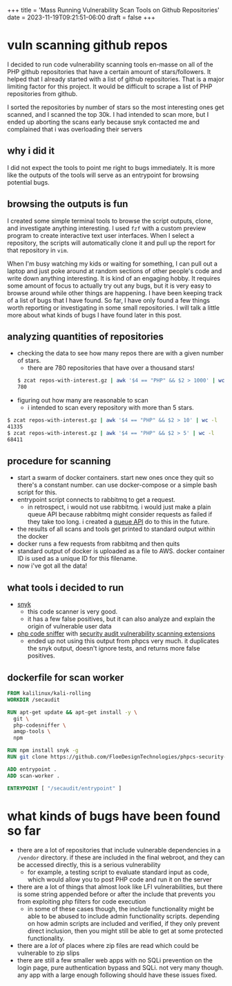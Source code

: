 +++
title = 'Mass Running Vulnerability Scan Tools on Github Repositories'
date = 2023-11-19T09:21:51-06:00
draft = false
+++

# vuln scanning github repos
I decided to run code vulnerability scanning tools en-masse on all of the PHP github repositories that have a certain amount of stars/followers.
It helped that I already started with a list of github repositories. That is a major limiting factor for this project. It would be difficult to scrape a list of PHP repositories from github.

I sorted the repositories by number of stars so the most interesting ones get scanned, and I scanned the top 30k.
I had intended to scan more, but I ended up aborting the scans early because snyk contacted me and complained that i was overloading their servers

## why i did it
I did not expect the tools to point me right to bugs immediately.
It is more like the outputs of the tools will serve as an entrypoint for browsing potential bugs.

## browsing the outputs is fun
I created some simple terminal tools to browse the script outputs, clone, and investigate anything interesting.
I used `fzf` with a custom preview program to create interactive text user interfaces.
When I select a repository, the scripts will automatically clone it and pull up the report for that repository in `vim`.

When I'm busy watching my kids or waiting for something, I can pull out a laptop and just poke around at random sections of other people's code and write down anything interesting.
It is kind of an engaging hobby. It requires some amount of focus to actually try out any bugs, but it is very easy to browse around while other things are happening.
I have been keeping track of a list of bugs that I have found. So far, I have only found a few things worth reporting or investigating in some small repositories.
I will talk a little more about what kinds of bugs I have found later in this post.

## analyzing quantities of repositories
- checking the data to see how many repos there are with a given number of stars.
  - there are 780 repositories that have over a thousand stars!
  ```bash
  $ zcat repos-with-interest.gz | awk '$4 == "PHP" && $2 > 1000' | wc -l
  780
  ```
- figuring out how many are reasonable to scan
  - i intended to scan every repository with more than 5 stars.
```bash
$ zcat repos-with-interest.gz | awk '$4 == "PHP" && $2 > 10' | wc -l
41335
$ zcat repos-with-interest.gz | awk '$4 == "PHP" && $2 > 5' | wc -l
68411
```

## procedure for scanning
- start a swarm of docker containers. start new ones once they quit so there's a constant number. can use docker-compose or a simple bash script for this.
- entrypoint script connects to rabbitmq to get a request.
  - in retrospect, i would not use rabbitmq. i would just make a plain queue API because rabbitmq might consider requests as failed if they take too long. i created a [queue API](https://github.com/nicholas-long/environment/blob/main/zet/20231024041243/README.md) do to this in the future.
- the results of all scans and tools get printed to standard output within the docker
- docker runs a few requests from rabbitmq and then quits
- standard output of docker is uploaded as a file to AWS. docker container ID is used as a unique ID for this filename.
- now i've got all the data!

## what tools i decided to run
- [snyk](https://snyk.io/)
  - this code scanner is very good.
  - it has a few false positives, but it can also analyze and explain the origin of vulnerable user data 
- [php code sniffer](https://pkg.kali.org/pkg/php-codesniffer) with [security audit vulnerability scanning extensions](https://github.com/FloeDesignTechnologies/phpcs-security-audit)
  - ended up not using this output from phpcs very much. it duplicates the snyk output, doesn't ignore tests, and returns more false positives.

## dockerfile for scan worker
```dockerfile
FROM kalilinux/kali-rolling
WORKDIR /secaudit

RUN apt-get update && apt-get install -y \
  git \
  php-codesniffer \
  amqp-tools \
  npm

RUN npm install snyk -g
RUN git clone https://github.com/FloeDesignTechnologies/phpcs-security-audit

ADD entrypoint .
ADD scan-worker .

ENTRYPOINT [ "/secaudit/entrypoint" ]
```

# what kinds of bugs have been found so far
- there are a lot of repositories that include vulnerable dependencies in a `/vendor` directory. if these are included in the final webroot, and they can be accessed directly, this is a serious vulnerability
  - for example, a testing script to evaluate standard input as code, which would allow you to post PHP code and run it on the server
- there are a lot of things that almost look like LFI vulnerabilities, but there is some string appended before or after the include that prevents you from exploiting php filters for code execution
  - in some of these cases though, the include functionality might be able to be abused to include admin functionality scripts. depending on how admin scripts are included and verified, if they only prevent direct inclusion, then you might still be able to get at some protected functionality.
- there are a _lot_ of places where zip files are read which could be vulnerable to zip slips
- there are still a few smaller web apps with no SQLi prevention on the login page, pure authentication bypass and SQLi. not very many though. any app with a large enough following should have these issues fixed.
